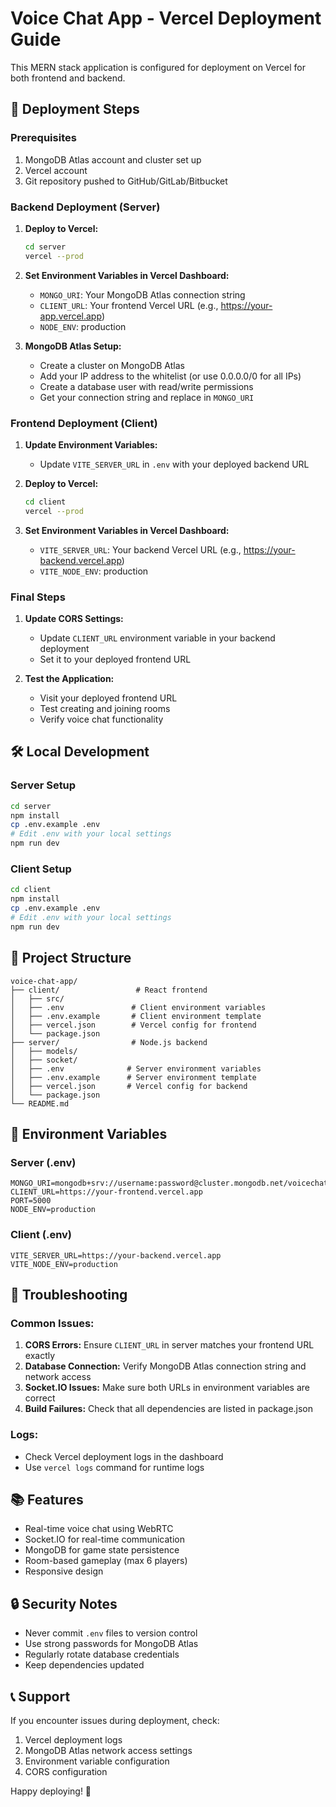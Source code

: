 # Voice Chat App - Vercel Deployment Guide

This MERN stack application is configured for deployment on Vercel for both frontend and backend.

## 🚀 Deployment Steps

### Prerequisites
1. MongoDB Atlas account and cluster set up
2. Vercel account
3. Git repository pushed to GitHub/GitLab/Bitbucket

### Backend Deployment (Server)

1. **Deploy to Vercel:**
   ```bash
   cd server
   vercel --prod
   ```

2. **Set Environment Variables in Vercel Dashboard:**
   - `MONGO_URI`: Your MongoDB Atlas connection string
   - `CLIENT_URL`: Your frontend Vercel URL (e.g., https://your-app.vercel.app)
   - `NODE_ENV`: production

3. **MongoDB Atlas Setup:**
   - Create a cluster on MongoDB Atlas
   - Add your IP address to the whitelist (or use 0.0.0.0/0 for all IPs)
   - Create a database user with read/write permissions
   - Get your connection string and replace in `MONGO_URI`

### Frontend Deployment (Client)

1. **Update Environment Variables:**
   - Update `VITE_SERVER_URL` in `.env` with your deployed backend URL

2. **Deploy to Vercel:**
   ```bash
   cd client
   vercel --prod
   ```

3. **Set Environment Variables in Vercel Dashboard:**
   - `VITE_SERVER_URL`: Your backend Vercel URL (e.g., https://your-backend.vercel.app)
   - `VITE_NODE_ENV`: production

### Final Steps

1. **Update CORS Settings:**
   - Update `CLIENT_URL` environment variable in your backend deployment
   - Set it to your deployed frontend URL

2. **Test the Application:**
   - Visit your deployed frontend URL
   - Test creating and joining rooms
   - Verify voice chat functionality

## 🛠 Local Development

### Server Setup
```bash
cd server
npm install
cp .env.example .env
# Edit .env with your local settings
npm run dev
```

### Client Setup
```bash
cd client
npm install
cp .env.example .env
# Edit .env with your local settings
npm run dev
```

## 📁 Project Structure

```
voice-chat-app/
├── client/                 # React frontend
│   ├── src/
│   ├── .env               # Client environment variables
│   ├── .env.example       # Client environment template
│   ├── vercel.json        # Vercel config for frontend
│   └── package.json
├── server/                # Node.js backend
│   ├── models/
│   ├── socket/
│   ├── .env              # Server environment variables
│   ├── .env.example      # Server environment template
│   ├── vercel.json       # Vercel config for backend
│   └── package.json
└── README.md
```

## 🔧 Environment Variables

### Server (.env)
```
MONGO_URI=mongodb+srv://username:password@cluster.mongodb.net/voicechat
CLIENT_URL=https://your-frontend.vercel.app
PORT=5000
NODE_ENV=production
```

### Client (.env)
```
VITE_SERVER_URL=https://your-backend.vercel.app
VITE_NODE_ENV=production
```

## 🐛 Troubleshooting

### Common Issues:

1. **CORS Errors:** Ensure `CLIENT_URL` in server matches your frontend URL exactly
2. **Database Connection:** Verify MongoDB Atlas connection string and network access
3. **Socket.IO Issues:** Make sure both URLs in environment variables are correct
4. **Build Failures:** Check that all dependencies are listed in package.json

### Logs:
- Check Vercel deployment logs in the dashboard
- Use `vercel logs` command for runtime logs

## 📚 Features

- Real-time voice chat using WebRTC
- Socket.IO for real-time communication
- MongoDB for game state persistence
- Room-based gameplay (max 6 players)
- Responsive design

## 🔒 Security Notes

- Never commit `.env` files to version control
- Use strong passwords for MongoDB Atlas
- Regularly rotate database credentials
- Keep dependencies updated

## 📞 Support

If you encounter issues during deployment, check:
1. Vercel deployment logs
2. MongoDB Atlas network access settings
3. Environment variable configuration
4. CORS configuration

Happy deploying! 🎉
